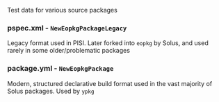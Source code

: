 Test data for various source packages


### pspec.xml - `NewEopkgPackageLegacy`

Legacy format used in PISI. Later forked into `eopkg` by Solus, and used rarely in
some older/problematic packages

### package.yml - `NewEopkgPackage`

Modern, structured declarative build format used in the vast majority of Solus packages.
Used by `ypkg`
